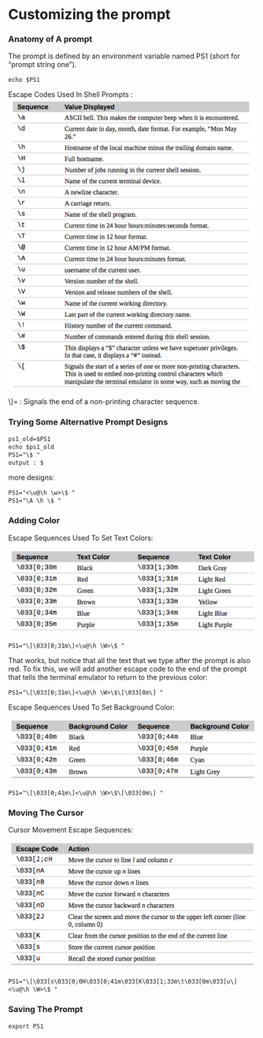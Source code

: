 # Customizing the prompt

### Anatomy of A prompt

The prompt is defined by an environment variable named PS1 (short for “prompt string one”).

```
echo $PS1
```

Escape Codes Used In Shell Prompts :
![](images/13_1.png)

\\\]=  : Signals the end of a non-printing character sequence.

### Trying Some Alternative Prompt Designs

```
ps1_old=$PS1
echo $ps1_old
PS1="\$ "
output : $
```

more designs:

```
PS1="<\u@\h \w>\$ "
PS1="\A \h \$ "
```

### Adding Color

Escape Sequences Used To Set Text Colors:

![](images/13_2.png)

```
PS1="\[\033[0;31m\]<\u@\h \W>\$ "
```

That works, but notice that all the text that we type after the prompt is also red. To fix this, we will add another escape code to the end of the prompt that tells the terminal emulator to return to the previous color:

```
PS1="\[\033[0;31m\]<\u@\h \W>\$\[\033[0m\] "
```

Escape Sequences Used To Set Background Color:

![](images/13_3.png)

```
PS1="\[\033[0;41m\]<\u@\h \W>\$\[\033[0m\] "
```

### Moving The Cursor

Cursor Movement Escape Sequences:

![](images/13_4.png)


```
PS1="\[\033[s\033[0;0H\033[0;41m\033[K\033[1;33m\t\033[0m\033[u\]<\u@\h \W>\$ "
```

### Saving The Prompt

```
export PS1
```
